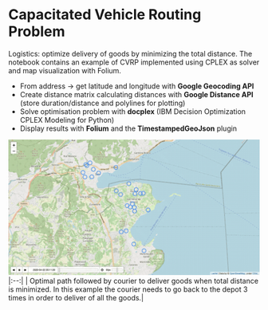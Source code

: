 # Capacitated Vehicle Routing Problem

Logistics: optimize delivery of goods by minimizing the total distance. The notebook contains an example of CVRP implemented using CPLEX as solver and map visualization with Folium.

- From address -> get latitude and longitude with **Google Geocoding API**
- Create distance matrix calculating distances with **Google Distance API** (store duration/distance and polylines for plotting)
- Solve optimisation problem with **docplex** (IBM Decision Optimization CPLEX Modeling for Python)
- Display results with **Folium** and the **TimestampedGeoJson** plugin



![Animation](vehicle_routing_animation.gif)
|:--:|
| Optimal path followed by courier to deliver goods when total distance is minimized. In this example the courier needs to go back to the depot 3 times in order to deliver of all the goods.|
